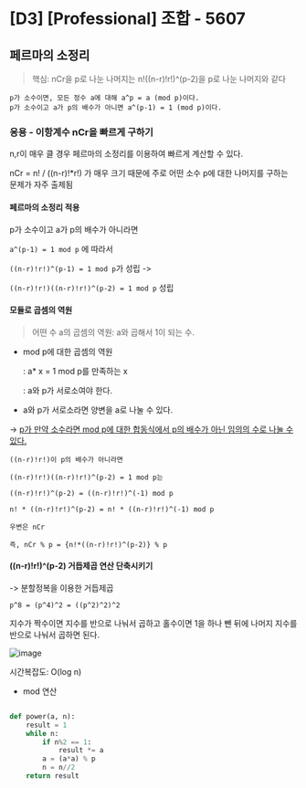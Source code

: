 # [D3] [Professional] 조합 - 5607 

## 페르마의 소정리
> 핵심: nCr을 p로 나눈 나머지는 n!((n-r)!r!)^(p-2)을 p로 나눈 나머지와 같다

    p가 소수이면, 모든 정수 a에 대해 a^p = a (mod p)이다.
    p가 소수이고 a가 p의 배수가 아니면 a^(p-1) = 1 (mod p)이다.


### 응용 - 이항계수 nCr을 빠르게 구하기
n,r이 매우 클 경우 페르마의 소정리를 이용하여 빠르게 계산할 수 있다. 

nCr = n! / ((n-r)!*r!) 가 매우 크기 때문에 주로 어떤 소수 p에 대한 나머지를 구하는 문제가 자주 출제됨

#### 페르마의 소정리 적용
p가 소수이고 a가 p의 배수가 아니라면 

`a^(p-1) = 1 mod p` 에 따라서

`((n-r)!r!)^(p-1) = 1 mod p`가 성립 ->

`((n-r)!r!)((n-r)!r!)^(p-2) = 1 mod p` 성립


#### 모듈로 곱셈의 역원

> 어떤 수 a의 곱셈의 역원: a와 곱해서 1이 되는 수.

- mod p에 대한 곱셈의 역원

    : a* x = 1 mod p를 만족하는 x

    : a와 p가 서로소여야 한다. 
    
- a와 p가 서로소라면 양변을 a로 나눌 수 있다. 

-> <U>p가 만약 소수라면 mod p에 대한 합동식에서 p의 배수가 아닌 임의의 수로 나눌 수 있다.</U>



    ((n-r)!r!)이 p의 배수가 아니라면

    ((n-r)!r!)((n-r)!r!)^(p-2) = 1 mod p는

    ((n-r)!r!)^(p-2) = ((n-r)!r!)^(-1) mod p

    n! * ((n-r)!r!)^(p-2) = n! * ((n-r)!r!)^(-1) mod p

    우변은 nCr

    즉, nCr % p = {n!*((n-r)!r!)^(p-2)} % p


#### ((n-r)!r!)^(p-2) 거듭제곱 연산 단축시키기
-> 분할정복을 이용한 거듭제곱

    p^8 = (p^4)^2 = ((p^2)^2)^2

<aside>
지수가 짝수이면 지수를 반으로 나눠서 곱하고 홀수이면 1을 하나 뺀 뒤에 나머지 지수를 반으로 나눠서 곱하면 된다. 
</aside>

![image](https://github.com/heeeeee0129/AlgorithmStudy/assets/86648265/47299334-bed7-42ae-81f6-5f01877769fc)

시간복잡도: O(log n)

+ mod 연산

```python

def power(a, n):
    result = 1
    while n:
        if n%2 == 1:
            result *= a
        a = (a*a) % p
        n = n//2
    return result
```
